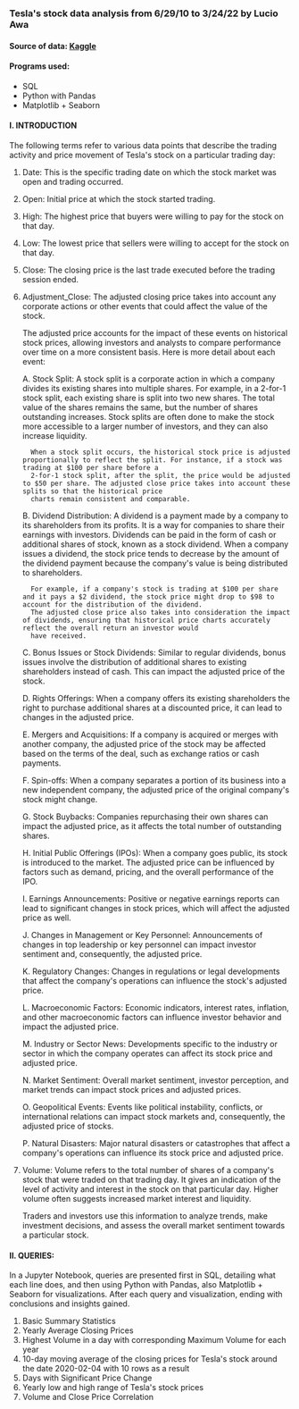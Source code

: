 ### **Tesla's stock data analysis from 6/29/10 to 3/24/22 by Lucio Awa**

#### Source of data: [Kaggle](https://www.kaggle.com/datasets/varpit94/tesla-stock-data-updated-till-28jun2021)

#### Programs used:

- SQL
- Python with Pandas
- Matplotlib + Seaborn

#### I. 	INTRODUCTION

The following terms refer to various data points that describe the trading activity and price movement of Tesla's stock on a particular trading day:

1. Date: This is the specific trading date on which the stock market was open and trading occurred.

2. Open: Initial price at which the stock started trading.

3. High: The highest price that buyers were willing to pay for the stock on that day.

4. Low: The lowest price that sellers were willing to accept for the stock on that day.

5. Close: The closing price is the last trade executed before the trading session ended.

6. Adjustment_Close: The adjusted closing price takes into account any corporate actions or other events that could affect the value of the stock. 

    The adjusted price accounts for the impact of these events on historical stock prices, allowing investors and analysts to compare performance over time on a more consistent basis. 
    Here is more detail about each event:

      A. Stock Split: A stock split is a corporate action in which a company divides its existing shares into multiple shares. For example, in a 2-for-1 stock split, each existing
         share is split into two new shares. The total value of the shares remains the same, but the number of shares outstanding increases. Stock splits are often done to make the
         stock more accessible to a larger number of investors, and they can also increase liquidity. 

         When a stock split occurs, the historical stock price is adjusted proportionally to reflect the split. For instance, if a stock was trading at $100 per share before a
         2-for-1 stock split, after the split, the price would be adjusted to $50 per share. The adjusted close price takes into account these splits so that the historical price
         charts remain consistent and comparable.

      B. Dividend Distribution: A dividend is a payment made by a company to its shareholders from its profits. It is a way for companies to share their earnings with investors.
         Dividends can be paid in the form of cash or additional shares of stock, known as a stock dividend. When a company issues a dividend, the stock price tends to decrease by
         the amount of the dividend payment because the company's value is being distributed to shareholders.

         For example, if a company's stock is trading at $100 per share and it pays a $2 dividend, the stock price might drop to $98 to account for the distribution of the dividend.
         The adjusted close price also takes into consideration the impact of dividends, ensuring that historical price charts accurately reflect the overall return an investor would
         have received.

      C. Bonus Issues or Stock Dividends: Similar to regular dividends, bonus issues involve the distribution of additional shares to existing shareholders instead of cash. This can
         impact the adjusted price of the stock.

      D. Rights Offerings: When a company offers its existing shareholders the right to purchase additional shares at a discounted price, it can lead to changes in the adjusted price.

      E. Mergers and Acquisitions: If a company is acquired or merges with another company, the adjusted price of the stock may be affected based on the terms of the deal, such as
         exchange ratios or cash payments.

      F. Spin-offs: When a company separates a portion of its business into a new independent company, the adjusted price of the original company's stock might change.

      G. Stock Buybacks: Companies repurchasing their own shares can impact the adjusted price, as it affects the total number of outstanding shares.

      H. Initial Public Offerings (IPOs): When a company goes public, its stock is introduced to the market. The adjusted price can be influenced by factors such as demand, pricing,
         and the overall performance of the IPO.

      I. Earnings Announcements: Positive or negative earnings reports can lead to significant changes in stock prices, which will affect the adjusted price as well.

      J. Changes in Management or Key Personnel: Announcements of changes in top leadership or key personnel can impact investor sentiment and, consequently, the adjusted price.

      K. Regulatory Changes: Changes in regulations or legal developments that affect the company's operations can influence the stock's adjusted price.

      L. Macroeconomic Factors: Economic indicators, interest rates, inflation, and other macroeconomic factors can influence investor behavior and impact the adjusted price.

      M. Industry or Sector News: Developments specific to the industry or sector in which the company operates can affect its stock price and adjusted price.

      N. Market Sentiment: Overall market sentiment, investor perception, and market trends can impact stock prices and adjusted prices.

      O. Geopolitical Events: Events like political instability, conflicts, or international relations can impact stock markets and, consequently, the adjusted price of stocks.

      P. Natural Disasters: Major natural disasters or catastrophes that affect a company's operations can influence its stock price and adjusted price.

7. Volume: Volume refers to the total number of shares of a company's stock that were traded on that trading day. It gives an indication of the level of activity and interest in
   the stock on that particular day. Higher volume often suggests increased market interest and liquidity.

   Traders and investors use this information to analyze trends, make investment decisions, and assess the overall market sentiment towards a particular stock.

#### II. 	QUERIES: 

In a Jupyter Notebook, queries are presented first in SQL, detailing what each line does, and then using Python with Pandas, also Matplotlib + Seaborn for visualizations. After each query and visualization, ending with conclusions and insights gained. 

1. Basic Summary Statistics
2. Yearly Average Closing Prices
3. Highest Volume in a day with corresponding Maximum Volume for each year
4. 10-day moving average of the closing prices for Tesla's stock around the date 2020-02-04 with 10 rows as a result
5. Days with Significant Price Change
6. Yearly low and high range of Tesla's stock prices
7. Volume and Close Price Correlation


